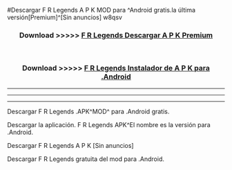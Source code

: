 #Descargar F R Legends  A P K MOD para ^Android gratis.la última versión[Premium]^[Sin anuncios] w8qsv



<div align="center">
<h3>Download >>>>> <a href="https://es-web.web.app/?es= F R Legends ">F R Legends  Descargar A P K Premium</a></h3><br>

<h3>Download >>>>> <a href="https://es-web.web.app/?es= F R Legends ">F R Legends  Instalador de A P K para .Android</a></h3>
</div>


----------------------------------------------------------

----------------------------------------------------------

----------------------------------------------------------

Descargar F R Legends  .APK^MOD^ para .Android gratis.

Descargar la aplicación. F R Legends  APK^El nombre es la versión para .Android.

Descargar F R Legends  A P K [Sin anuncios]

Descargar F R Legends  gratuita del mod para .Android.
